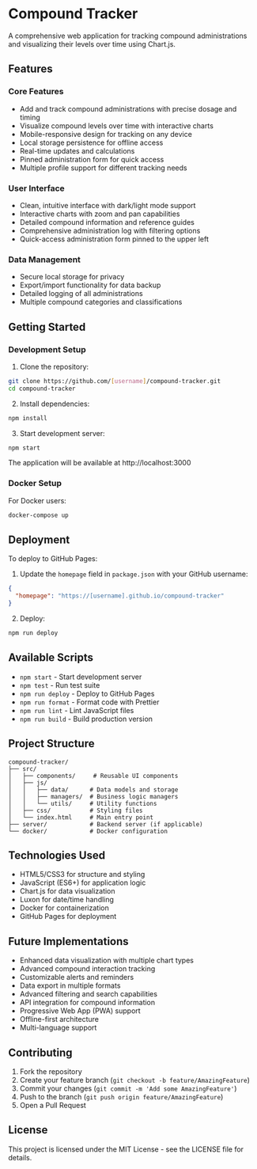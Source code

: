 # Compound Tracker

A comprehensive web application for tracking compound administrations and visualizing their levels over time using Chart.js.

## Features

### Core Features
- Add and track compound administrations with precise dosage and timing
- Visualize compound levels over time with interactive charts
- Mobile-responsive design for tracking on any device
- Local storage persistence for offline access
- Real-time updates and calculations
- Pinned administration form for quick access
- Multiple profile support for different tracking needs

### User Interface
- Clean, intuitive interface with dark/light mode support
- Interactive charts with zoom and pan capabilities
- Detailed compound information and reference guides
- Comprehensive administration log with filtering options
- Quick-access administration form pinned to the upper left

### Data Management
- Secure local storage for privacy
- Export/import functionality for data backup
- Detailed logging of all administrations
- Multiple compound categories and classifications

## Getting Started

### Development Setup

1. Clone the repository:
```bash
git clone https://github.com/[username]/compound-tracker.git
cd compound-tracker
```

2. Install dependencies:
```bash
npm install
```

3. Start development server:
```bash
npm start
```

The application will be available at http://localhost:3000

### Docker Setup

For Docker users:
```bash
docker-compose up
```

## Deployment

To deploy to GitHub Pages:

1. Update the `homepage` field in `package.json` with your GitHub username:
```json
{
  "homepage": "https://[username].github.io/compound-tracker"
}
```

2. Deploy:
```bash
npm run deploy
```

## Available Scripts

- `npm start` - Start development server
- `npm test` - Run test suite
- `npm run deploy` - Deploy to GitHub Pages
- `npm run format` - Format code with Prettier
- `npm run lint` - Lint JavaScript files
- `npm run build` - Build production version

## Project Structure

```
compound-tracker/
├── src/
│   ├── components/     # Reusable UI components
│   ├── js/
│   │   ├── data/      # Data models and storage
│   │   ├── managers/  # Business logic managers
│   │   └── utils/     # Utility functions
│   ├── css/           # Styling files
│   └── index.html     # Main entry point
├── server/            # Backend server (if applicable)
└── docker/            # Docker configuration
```

## Technologies Used

- HTML5/CSS3 for structure and styling
- JavaScript (ES6+) for application logic
- Chart.js for data visualization
- Luxon for date/time handling
- Docker for containerization
- GitHub Pages for deployment

## Future Implementations

- Enhanced data visualization with multiple chart types
- Advanced compound interaction tracking
- Customizable alerts and reminders
- Data export in multiple formats
- Advanced filtering and search capabilities
- API integration for compound information
- Progressive Web App (PWA) support
- Offline-first architecture
- Multi-language support

## Contributing

1. Fork the repository
2. Create your feature branch (`git checkout -b feature/AmazingFeature`)
3. Commit your changes (`git commit -m 'Add some AmazingFeature'`)
4. Push to the branch (`git push origin feature/AmazingFeature`)
5. Open a Pull Request

## License

This project is licensed under the MIT License - see the LICENSE file for details.
